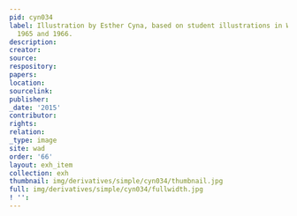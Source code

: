 ```yaml
---
pid: cyn034
label: Illustration by Esther Cyna, based on student illustrations in Wadleigh Way,
  1965 and 1966.
description:
creator:
source:
respository:
papers:
location:
sourcelink:
publisher:
_date: '2015'
contributor:
rights:
relation:
_type: image
site: wad
order: '66'
layout: exh_item
collection: exh
thumbnail: img/derivatives/simple/cyn034/thumbnail.jpg
full: img/derivatives/simple/cyn034/fullwidth.jpg
! '':
---
```

